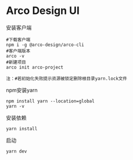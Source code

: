 # Arco Design UI



安装客户端

```shell
#下载客户端
npm i -g @arco-design/arco-cli
#客户端版本
arco -v
#新建项目
arco init arco-project

注：#若初始化失败提示资源被锁定删除根目录yarn.lock文件
```

npm安装yarn

```shell
npm install yarn --location=global
yarn -v
```

安装依赖

```shell
yarn install
```

启动

```shell
yarn dev
```


